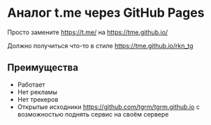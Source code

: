 # Аналог t.me через GitHub Pages 

Просто замените https://t.me/ на https://tme.github.io/

Должно получиться что-то в стиле https://tme.github.io/rkn_tg

## Преимущества

  - Работает
  - Нет рекламы
  - Нет трекеров
  - Открытые исходники https://github.com/tgrm/tgrm.github.io с возможностью поднять сервис на своём сервере

